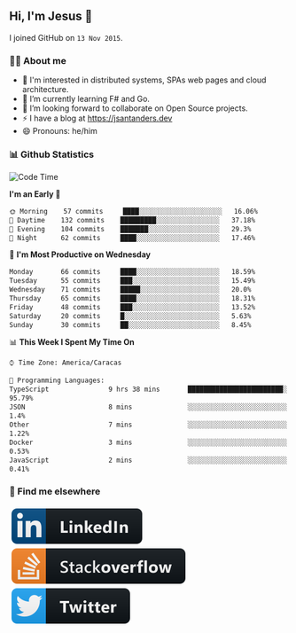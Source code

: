 ## Hi, I'm Jesus 👋

I joined GitHub on `13 Nov 2015`.

<!-- Talking about you -->

### 👨‍💻 About me

- 👦 I'm interested in distributed systems, SPAs web pages and cloud architecture.
- 🌱 I’m currently learning F# and Go.
- 👯 I’m looking forward to collaborate on Open Source projects.
- ⚡️ I have a blog at <https://jsantanders.dev>
- 😄 Pronouns: he/him

### 📊 Github Statistics

<!--START_SECTION:waka-->
![Code Time](http://img.shields.io/badge/Code%20Time-0%20secs-blue)

**I'm an Early 🐤** 

```text
🌞 Morning    57 commits     ████░░░░░░░░░░░░░░░░░░░░░   16.06% 
🌆 Daytime    132 commits    █████████░░░░░░░░░░░░░░░░   37.18% 
🌃 Evening    104 commits    ███████░░░░░░░░░░░░░░░░░░   29.3% 
🌙 Night      62 commits     ████░░░░░░░░░░░░░░░░░░░░░   17.46%

```
📅 **I'm Most Productive on Wednesday** 

```text
Monday       66 commits     ████░░░░░░░░░░░░░░░░░░░░░   18.59% 
Tuesday      55 commits     ███░░░░░░░░░░░░░░░░░░░░░░   15.49% 
Wednesday    71 commits     █████░░░░░░░░░░░░░░░░░░░░   20.0% 
Thursday     65 commits     ████░░░░░░░░░░░░░░░░░░░░░   18.31% 
Friday       48 commits     ███░░░░░░░░░░░░░░░░░░░░░░   13.52% 
Saturday     20 commits     █░░░░░░░░░░░░░░░░░░░░░░░░   5.63% 
Sunday       30 commits     ██░░░░░░░░░░░░░░░░░░░░░░░   8.45%

```


📊 **This Week I Spent My Time On** 

```text
⌚︎ Time Zone: America/Caracas

💬 Programming Languages: 
TypeScript               9 hrs 38 mins       ████████████████████████░   95.79% 
JSON                     8 mins              ░░░░░░░░░░░░░░░░░░░░░░░░░   1.4% 
Other                    7 mins              ░░░░░░░░░░░░░░░░░░░░░░░░░   1.22% 
Docker                   3 mins              ░░░░░░░░░░░░░░░░░░░░░░░░░   0.53% 
JavaScript               2 mins              ░░░░░░░░░░░░░░░░░░░░░░░░░   0.41%

```


<!--END_SECTION:waka-->

### 📢 Find me elsewhere

<p>
  <a target="_blank" href="https://linkedin.com/in/jsantanders">
    <img src="https://github.com/jsantanders/jsantanders/blob/master/img/linkedin.svg" alt="LinkedIn" style="vertical-align:top; margin:4px">
  </a>
  
  <a target="_blank" href="https://stackoverflow.com/users/7318331/jesus-santander">
    <img src="https://github.com/jsantanders/jsantanders/blob/master/img/stackoverflow.svg" alt="StackOverflow" style="vertical-align:top; margin:4px">
  </a>
  
  <a target="_blank" href="http://twitter.com/jsantanders">
    <img src="https://github.com/jsantanders/jsantanders/blob/master/img/twitter.svg" alt="Twitter" style="vertical-align:top; margin:4px">
  </a>
</p>
